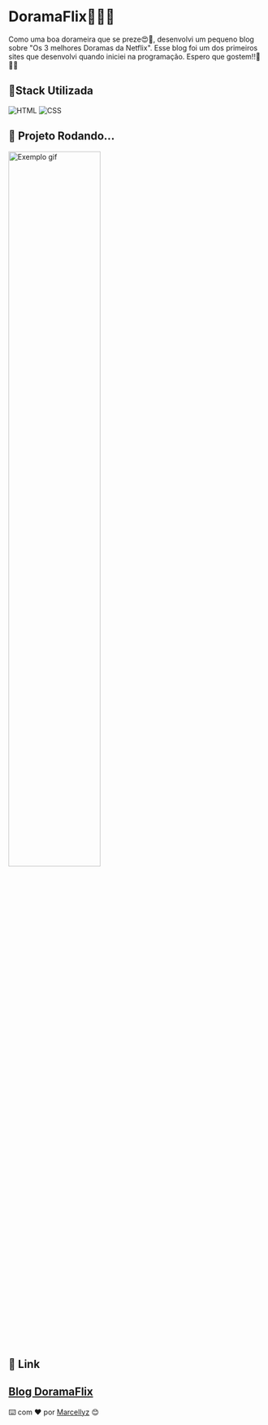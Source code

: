 # DoramaFlix🥰😍🫰
Como uma boa dorameira que se preze😍💖, desenvolvi um pequeno blog sobre "Os 3 melhores Doramas da Netflix". Esse blog foi um dos primeiros sites que desenvolvi quando iniciei na programação. Espero que gostem!!🫰🥰✨
## 📍Stack Utilizada

<div>
  <img align="inline_block" alt="HTML" src="https://img.shields.io/badge/HTML5-E34F26?style=for-the-badge&logo=html5&logoColor=white"/>
  <img align="inline_block" alt="CSS" src="https://img.shields.io/badge/CSS3-1572B6?style=for-the-badge&logo=css3&logoColor=white"/>
</div>

## 🛞 Projeto Rodando...

<div>
 <img src="CSS/doramaflix.gif" alt="Exemplo gif" width="60%"/>
</div>

## 🔗 Link 

[Blog DoramaFlix](https://marcellyz.github.io/Doramaflix/)
---
⌨️ com ❤️ por [Marcellyz](https://gist.github.com/Marcellyz) 😊

